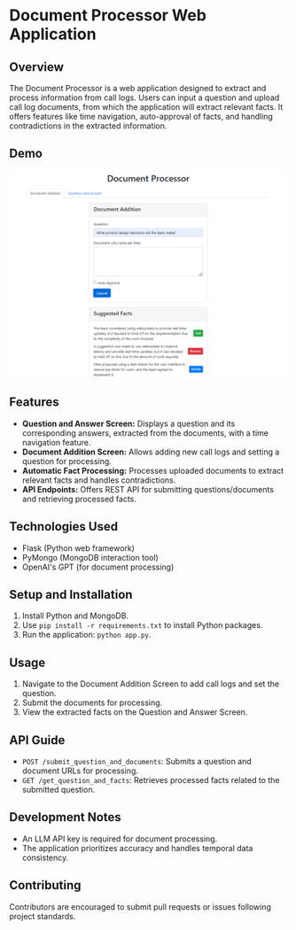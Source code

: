 # Document Processor Web Application

## Overview

The Document Processor is a web application designed to extract and process information from call logs. Users can input a question and upload call log documents, from which the application will extract relevant facts. It offers features like time navigation, auto-approval of facts, and handling contradictions in the extracted information.

## Demo
![Demo Image](Image/Document%20Processor_1.png)


## Features

- **Question and Answer Screen:** Displays a question and its corresponding answers, extracted from the documents, with a time navigation feature.
- **Document Addition Screen:** Allows adding new call logs and setting a question for processing.
- **Automatic Fact Processing:** Processes uploaded documents to extract relevant facts and handles contradictions.
- **API Endpoints:** Offers REST API for submitting questions/documents and retrieving processed facts.

## Technologies Used

- Flask (Python web framework)
- PyMongo (MongoDB interaction tool)
- OpenAI's GPT (for document processing)

## Setup and Installation

1. Install Python and MongoDB.
2. Use `pip install -r requirements.txt` to install Python packages.
3. Run the application: `python app.py`.

## Usage

1. Navigate to the Document Addition Screen to add call logs and set the question.
2. Submit the documents for processing.
3. View the extracted facts on the Question and Answer Screen.

## API Guide

- `POST /submit_question_and_documents`: Submits a question and document URLs for processing.
- `GET /get_question_and_facts`: Retrieves processed facts related to the submitted question.

## Development Notes

- An LLM API key is required for document processing.
- The application prioritizes accuracy and handles temporal data consistency.

## Contributing

Contributors are encouraged to submit pull requests or issues following project standards.
